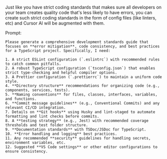 
Just like you have strict coding standards that makes sure all developers on your team creates quality code that's less likely to have errors, you can create such strict coding standards in the form of config files (like linters, etc) and Cursor AI will be augmented with them.

Prompt:
```
Please generate a comprehensive development standards guide that focuses on **error mitigation**, code consistency, and best practices for a TypeScript project. Specifically, I need:

1. A strict ESLint configuration (`.eslintrc`) with recommended rules to catch common pitfalls.
2. A robust TypeScript configuration (`tsconfig.json`) that enables strict type-checking and helpful compiler options.
3. A Prettier configuration (`.prettierrc`) to maintain a uniform code style.
4. **Directory structure** recommendations for organizing code (e.g., components, services, tests).
5. **Naming conventions** for files, classes, interfaces, variables, and functions.
6. **Commit message guidelines** (e.g., Conventional Commits) and any relevant CI/CD integration.
7. Details on **Git hooks** using Husky and lint-staged to automate formatting and lint checks before commits.
8. A **testing strategy** (e.g., Jest) with recommended coverage thresholds and test folder structure.
9. **Documentation standards** with TSDoc/JSDoc for TypeScript.
10. **Error handling and logging** best practices.
11. Any recommended **security** guidelines for handling secrets, environment variables, etc.
12. Suggested **VS Code settings** or other editor configurations to ensure consistency.
```